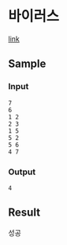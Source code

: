 # 바이러스

[link](https://www.acmicpc.net/problem/2606)

## Sample

### Input
```
7
6
1 2
2 3
1 5
5 2
5 6
4 7
```
### Output
```
4
```

## Result
성공